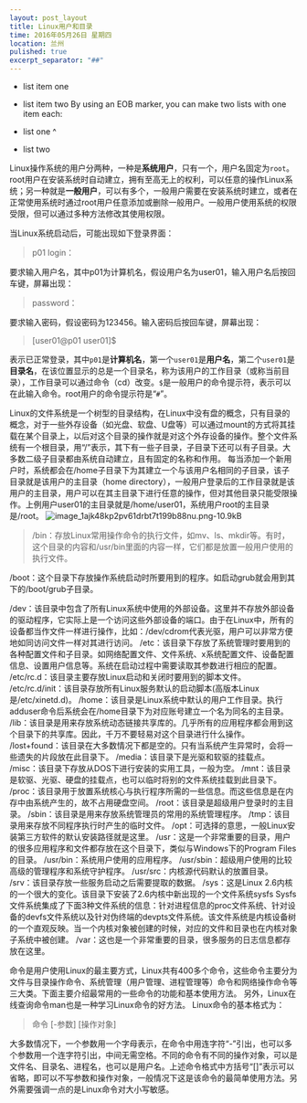 ```yaml
---
layout: post_layout
title: Linux用户和目录
time: 2016年05月26日 星期四
location: 兰州
pulished: true
excerpt_separator: "##"
---
```


* list item one

* list item two
By using an EOB marker, you can make two lists with one item each:

* list one
^
* list two

Linux操作系统的用户分两种，一种是**系统用户**，只有一个，用户名固定为`root`。root用户在安装系统时自动建立，拥有至高无上的权利，可以任意的操作Linux系统；另一种就是**一般用户**，可以有多个，一般用户需要在安装系统时建立，或者在正常使用系统时通过root用户任意添加或删除一般用户。一般用户使用系统的权限受限，但可以通过多种方法修改其使用权限。

当Linux系统启动后，可能出现如下登录界面：

>p01 login：

要求输入用户名，其中p01为计算机名，假设用户名为user01，输入用户名后按回车键，屏幕出现：

>password：

要求输入密码，假设密码为123456。输入密码后按回车键，屏幕出现：

>[user01@p01 user01]$

表示已正常登录，其中`p01`是**计算机名**，第一个`user01`是**用户名**，第二个`user01`是**目录名**，在该位置显示的总是一个目录名，称为该用户的工作目录（或称当前目录），工作目录可以通过命令（cd）改变。`$`是一般用户的命令提示符，表示可以在此输入命令。root用户的命令提示符是“`#`”。

Linux的文件系统是一个树型的目录结构，在Linux中没有盘的概念，只有目录的概念，对于一些外存设备（如光盘、软盘、U盘等）可以通过mount的方式将其挂载在某个目录上，以后对这个目录的操作就是对这个外存设备的操作。整个文件系统有一个根目录，用“/”表示，其下有一些子目录，子目录下还可以有子目录。大多数二级子目录都由系统自动建立，且有固定的名称和作用。
每当添加一个新用户时，系统都会在/home子目录下为其建立一个与该用户名相同的子目录，该子目录就是该用户的主目录（home directory），一般用户登录后的工作目录就是该用户的主目录，用户可以在其主目录下进行任意的操作，但对其他目录只能受限操作。上例用户user01的主目录就是/home/user01，系统用户root的主目录是/root。
![image_1ajk48kp2pv61drbt7t199b88nu.png-10.9kB][1]

>/bin：存放Linux常用操作命令的执行文件，如mv、ls、mkdir等。有时，这个目录的内容和/usr/bin里面的内容一样，它们都是放置一般用户使用的执行文件。  

/boot：这个目录下存放操作系统启动时所要用到的程序。如启动grub就会用到其下的/boot/grub子目录。  

/dev：该目录中包含了所有Linux系统中使用的外部设备。这里并不存放外部设备的驱动程序，它实际上是一个访问这些外部设备的端口。由于在Linux中，所有的设备都当作文件一样进行操作，比如：/dev/cdrom代表光驱，用户可以非常方便地如同访问文件一样对其进行访问。
/etc：该目录下存放了系统管理时要用到的各种配置文件和子目录。如网络配置文件、文件系统、x系统配置文件、设备配置信息、设置用户信息等。系统在启动过程中需要读取其参数进行相应的配置。
/etc/rc.d：该目录主要存放Linux启动和关闭时要用到的脚本文件。
/etc/rc.d/init：该目录存放所有Linux服务默认的启动脚本(高版本Linux是/etc/xinetd.d)。
/home：该目录是Linux系统中默认的用户工作目录。执行adduser命令后系统会在/home目录下为对应账号建立一个名为同名的主目录。
/lib：该目录是用来存放系统动态链接共享库的。几乎所有的应用程序都会用到这个目录下的共享库。因此，千万不要轻易对这个目录进行什么操作。
/lost+found：该目录在大多数情况下都是空的。只有当系统产生异常时，会将一些遗失的片段放在此目录下。
/media：该目录下是光驱和软驱的挂载点。
/misc：该目录下存放从DOS下进行安装的实用工具，一般为空。
/mnt：该目录是软驱、光驱、硬盘的挂载点，也可以临时将别的文件系统挂载到此目录下。
/proc：该目录用于放置系统核心与执行程序所需的一些信息。而这些信息是在内存中由系统产生的，故不占用硬盘空间。
/root：该目录是超级用户登录时的主目录。
/sbin：该目录是用来存放系统管理员的常用的系统管理程序。
/tmp：该目录用来存放不同程序执行时产生的临时文件。
/opt：可选择的意思，一般Linux安装第三方软件的默认安装路径就是这里。
/usr：这是一个非常重要的目录，用户的很多应用程序和文件都存放在这个目录下，类似与Windows下的Program Files的目录。
/usr/bin：系统用户使用的应用程序。
/usr/sbin：超级用户使用的比较高级的管理程序和系统守护程序。
/usr/src：内核源代码默认的放置目录。
/srv：该目录存放一些服务启动之后需要提取的数据。
/sys：这是Linux 2.6内核的一个很大的变化。该目录下安装了2.6内核中新出现的一个文件系统sysfs
Sysfs文件系统集成了下面3种文件系统的信息：针对进程信息的proc文件系统、针对设备的devfs文件系统以及针对伪终端的devpts文件系统。该文件系统是内核设备树的一个直观反映。当一个内核对象被创建的时候，对应的文件和目录也在内核对象子系统中被创建。
/var：这也是一个非常重要的目录，很多服务的日志信息都存放在这里。

命令是用户使用Linux的最主要方式，Linux共有400多个命令，这些命令主要分为文件与目录操作命令、系统管理（用户管理、进程管理等）命令和网络操作命令等三大类。下面主要介绍最常用的一些命令的功能和基本使用方法。
另外，Linux在线查询命令man也是一种学习Linux命令的好方法。
Linux命令的基本格式为：

>命令 [-参数] [操作对象]

大多数情况下，一个参数用一个字母表示，在命令中用连字符“-”引出，也可以多个参数用一个连字符引出，中间无需空格。不同的命令有不同的操作对象，可以是文件名、目录名、进程名，也可以是用户名。上述命令格式中方括号“[]”表示可以省略，即可以不写参数和操作对象，一般情况下这是该命令的最简单使用方法。另外需要强调一点的是Linux命令对大小写敏感。





  [1]: http://static.zybuluo.com/JaimeCai/idup5gjzvmphfuzu1kbw42a5/image_1ajk48kp2pv61drbt7t199b88nu.png
